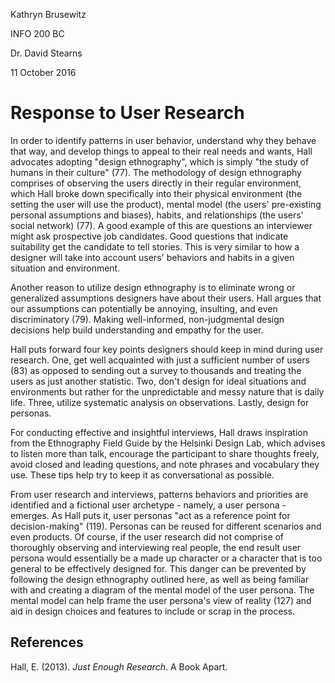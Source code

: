 Kathryn Brusewitz

INFO 200 BC

Dr. David Stearns

11 October 2016

Response to User Research
=========================
In order to identify patterns in user behavior, understand why they behave that way, and develop things to appeal to their real needs and wants, Hall advocates adopting "design ethnography", which is simply "the study of humans in their culture" (77). The methodology of design ethnography comprises of observing the users directly in their regular environment, which Hall broke down specifically into their physical environment (the setting the user will use the product), mental model (the users' pre-existing personal assumptions and biases), habits, and relationships (the users' social network) (77). A good example of this are questions an interviewer might ask prospective job candidates. Good questions that indicate suitability get the candidate to tell stories. This is very similar to how a designer will take into account users' behaviors and habits in a given situation and environment.

Another reason to utilize design ethnography is to eliminate wrong or generalized assumptions designers have about their users. Hall argues that our assumptions can potentially be annoying, insulting, and even discriminatory (79). Making well-informed, non-judgmental design decisions help build understanding and empathy for the user.

Hall puts forward four key points designers should keep in mind during user research. One, get well acquainted with just a sufficient number of users (83) as opposed to sending out a survey to thousands and treating the users as just another statistic. Two, don't design for ideal situations and environments but rather for the unpredictable and messy nature that is daily life. Three, utilize systematic analysis on observations. Lastly, design for personas.

For conducting effective and insightful interviews, Hall draws inspiration from the Ethnography Field Guide by the Helsinki Design Lab, which advises to listen more than talk, encourage the participant to share thoughts freely, avoid closed and leading questions, and note phrases and vocabulary they use. These tips help try to keep it as conversational as possible.

From user research and interviews, patterns behaviors and priorities are identified and a fictional user archetype - namely, a user persona - emerges. As Hall puts it, user personas "act as a reference point for decision-making" (119). Personas can be reused for different scenarios and even products. Of course, if the user research did not comprise of thoroughly observing and interviewing real people, the end result user persona would essentially be a made up character or a character that is too general to be effectively designed for. This danger can be prevented by following the design ethnography outlined here, as well as being familiar with and creating a diagram of the mental model of the user persona. The mental model can help frame the user persona's view of reality (127) and aid in design choices and features to include or scrap in the process.

References
----------
Hall, E. (2013). _Just Enough Research_. A Book Apart.
